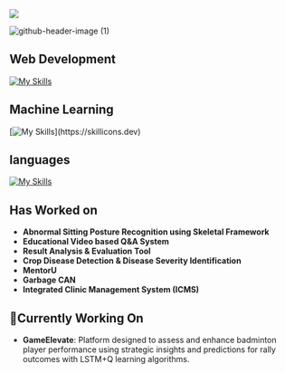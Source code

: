 ![](https://komarev.com/ghpvc/?username=piriya-dharshini&color=green)

![github-header-image (1)](https://github.com/user-attachments/assets/bd5693e7-23af-4f50-a513-b2ab7e1cb55d)

## Web Development
[![My Skills](https://skillicons.dev/icons?i=js,html,css,flask,django,fastapi,streamlit)](https://skillicons.dev)


## Machine Learning
[![My Skills](https://skillicons.dev/icons?i=opencv,pytorch,sklearn,)](https://skillicons.dev)

## languages
[![My Skills](https://skillicons.dev/icons?i=py,mysql,c)](https://skillicons.dev)





## Has Worked on

- **Abnormal Sitting Posture Recognition using Skeletal Framework**
- **Educational Video based Q&A System**
- **Result Analysis & Evaluation Tool**
- **Crop Disease Detection & Disease Severity Identification**
- **MentorU**
- **Garbage CAN** 
- **Integrated Clinic Management System (ICMS)**

## 🔭Currently Working On

- **GameElevate**: Platform designed to assess and enhance badminton player performance using strategic insights and predictions for rally outcomes with LSTM+Q learning algorithms.

